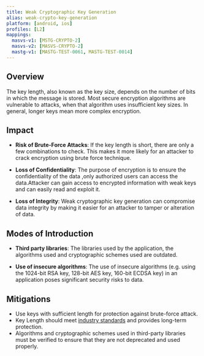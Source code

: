 ```yaml
---
title: Weak Cryptographic Key Generation 
alias: weak-crypto-key-generation
platform: [android, ios]
profiles: [L2]
mappings:
  masvs-v1: [MSTG-CRYPTO-2]
  masvs-v2: [MASVS-CRYPTO-2]
  mastg-v1: [MASTG-TEST-0061, MASTG-TEST-0014]
---
```


## Overview

The key length, also known as the key size, depends on the number of bits in which the message is stored. Most secure encryption algorithms are vulnerable to attacks, when that algorithm uses insufficient key sizes. In general, longer keys mean more complex encryption.


## Impact

- **Risk of Brute-Force Attacks**:
If the key length is short, there are only a few combinations to check. This makes it more likely for an attacker to crack encryption using brute force technique.

- **Loss of  Confidentiality**:
The purpose of encryption is to ensure the confidentiality of the data ,only authorized users can access the data.Attacker can gain access to encrypted information with weak keys and can easily read and exploit it.
 
- **Loss of Integrity**:
Weak cryptographic key generation can compromise data integrity by making it
easier for an attacker to tamper or alteration of data.


## Modes of Introduction

- **Third party libraries**:
The libraries used by the application, the algorithms used and cryptographic schemes used are outdated.

- **Use of insecure algorithms**:
The use of insecure algorithms (e.g. using the 1024-bit RSA key, 128-bit AES key, 160-bit ECDSA key) in an application poses significant security risks to data.


## Mitigations

- Use keys with sufficient length for protection against brute-force attack.
- Key Length should meet [industry standards](https://www.keylength.com/en/4/) and provides long-term protection.
- Algorithms and cryptographic schemes used in third-party libraries must be verified to ensure that they are not deprecated and used properly.
